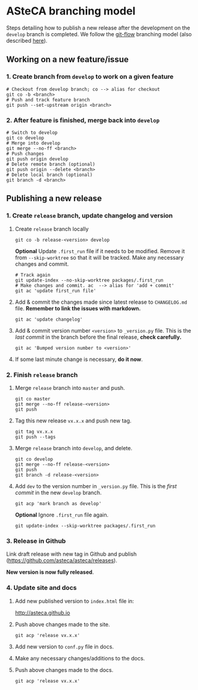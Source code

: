 # ASteCA branching model

Steps detailing how to publish a new release after the development on the
`develop` branch is completed. We follow the [git-flow][1] branching
model (also described [here][2]).


## Working on a new feature/issue

### 1. Create branch from `develop` to work on a given feature
  ````
  # Checkout from develop branch; co --> alias for checkout
  git co -b <branch>
  # Push and track feature branch
  git push --set-upstream origin <branch>
  ````

### 2. After feature is finished, merge back into `develop`
  ````
  # Switch to develop
  git co develop
  # Merge into develop
  git merge --no-ff <branch>
  # Push changes
  git push origin develop
  # Delete remote branch (optional)
  git push origin --delete <branch>
  # Delete local branch (optional)
  git branch -d <branch>
  ````

## Publishing a new release

### 1. Create `release` branch, update changelog and version

1. Create `release` branch locally
    ````
    git co -b release-<version> develop
    ````

   **Optional** Update `.first_run` file if it needs to be modified. Remove it
   from `--skip-worktree` so that it will be tracked. Make any necessary changes
   and commit.
    ````
    # Track again
    git update-index --no-skip-worktree packages/.first_run
    # Make changes and commit. ac  --> alias for 'add + commit'
    git ac 'update first_run file'
    ````
1. Add & commit the changes made since latest release to `CHANGELOG.md` file.
   **Remember to link the issues with markdown.**
    ````
    git ac 'update changelog'
    ````
1. Add & commit version number `<version>` to `_version.py` file. This is the
   *last commit* in the branch before the final release, **check carefully.**
    ````
    git ac 'Bumped version number to <version>'
    ````
1. If some last minute change is necessary, **do it now**.


### 2. Finish `release` branch

1. Merge `release` branch into `master` and push.
    ````
    git co master
    git merge --no-ff release-<version>
    git push
    ````
1. Tag this new release `vx.x.x` and push new tag.
    ````
    git tag vx.x.x
    git push --tags
    ````
1. Merge `release` branch into `develop`, and delete.
    ````
    git co develop
    git merge --no-ff release-<version>
    git push
    git branch -d release-<version>
    ````
1. Add `dev` to the version number in `_version.py` file. This is the
   *first commit* in the new  `develop` branch.
    ````
    git acp 'mark branch as develop'
    ````

   **Optional** Ignore `.first_run` file again.
    ````
    git update-index --skip-worktree packages/.first_run
    ````

### 3. Release in Github

Link draft release with new tag in Github and publish
(https://github.com/asteca/asteca/releases).

**New version is now fully released**.


### 4. Update site and docs

1. Add new published version to `index.html` file in:

   http://asteca.github.io

1. Push above changes made to the site.
    ````
    git acp 'release vx.x.x'
    ````

1. Add new version to `conf.py` file in docs.

1. Make any necessary changes/additions to the docs.

1. Push above changes made to the docs.
    ````
    git acp 'release vx.x.x'
    ````


[1]: http://nvie.com/posts/a-successful-git-branching-model/
[2]: https://www.atlassian.com/git/tutorials/comparing-workflows/gitflow-workflow
